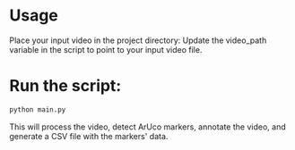 # Usage
Place your input video in the project directory: Update the video_path variable in the script to point to your input video file.

# Run the script:
```bash
python main.py
```


This will process the video, detect ArUco markers, annotate the video, and generate a CSV file with the markers' data.
